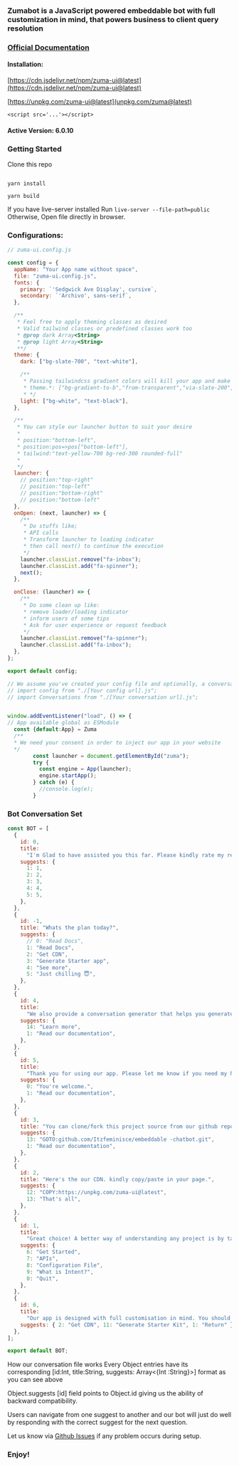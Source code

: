 ### Zumabot is a JavaScript powered embeddable bot with full customization in mind, that powers business to client query resolution

### [Official Documentation](https://zumabot.vercel.app)

#### Installation:


[https://cdn.jsdelivr.net/npm/zuma-ui@latest](https://cdn.jsdelivr.net/npm/zuma-ui@latest)

[https://unpkg.com/zuma-ui@latest](unpkg.com/zuma@latest)

`<script src='...'></script>`

#### Active Version: 6.0.10

### Getting Started 
Clone this repo
```git clone https://github.com/Itzfeminisce/embeddable-chatbot.git

yarn install

yarn build
```

If you have live-server installed
Run `live-server --file-path=public`
Otherwise, Open file directly in browser.


### Configurations:

```js
// zuma-ui.config.js

const config = {
  appName: "Your App name without space",
  file: "zuma-ui.config.js",
  fonts: {
    primary: `'Sedgwick Ave Display', cursive`,
    secondary: `'Archivo', sans-serif`,
  },

  /**
   * Feel free to apply theming classes as desired
   * Valid tailwind classes or predefined classes work too
   * @prop dark Array<String>
   * @prop light Array<String>
   **/
  theme: {
    dark: ["bg-slate-700", "text-white"],

    /**
     * Passing tailwindcss gradient colors will kill your app and make it slow as hell.
     * theme.*: ["bg-gradient-to-b","from-transparent","via-slate-200","to-slate-300", text-black"],
     * */
    light: ["bg-white", "text-black"],
  },

  /**
   * You can style our launcher button to suit your desire
   *
   * position:"bottom-left",
   * position:pos=>pos["bottom-left"],
   * tailwind:"text-yellow-700 bg-red-300 rounded-full"
   *
   */
  launcher: {
    // position:"top-right"
    // position:"top-left"
    // position:"bottom-right"
    // position:"bottom-left"
  },
  onOpen: (next, launcher) => {
    /**
     * Do stuffs like;
     * API calls
     * Transform launcher to loading indicator
     * then call next() to continue the execution
     */
    launcher.classList.remove("fa-inbox");
    launcher.classList.add("fa-spinner");
    next();
  },

  onClose: (launcher) => {
    /**
     * Do some clean up like:
     * remove loader/loading indicator
     * inform users of some tips
     * Ask for user experience or request feedback
     */
    launcher.classList.remove("fa-spinner");
    launcher.classList.add("fa-inbox");
  },
};

export default config;
```

```js
// We assume you've created your config file and optionally, a conversation setup to use by our bot. This files can be anywhere in your app. The location is completely up to you
// import config from "./[Your config url].js";
// import Conversations from "./[Your conversation url].js";


window.addEventListener("load", () => {
// App available global as ESModule
  const {default:App} = Zuma
  /**
  * We need your consent in order to inject our app in your website
  */
        const launcher = document.getElementById("zuma");
        try {
          const engine = App(launcher);
          engine.startApp();
        } catch (e) {
          //console.log(e);
        }

```

### Bot Conversation Set

```js
const BOT = [
  {
    id: 0,
    title:
      "I'm Glad to have assisted you this far. Please kindly rate my response. 1 means very unhelpful while 5 means extremely helpful.",
    suggests: {
      1: 1,
      2: 2,
      3: 3,
      4: 4,
      5: 5,
    },
  },
  {
    id: -1,
    title: "Whats the plan today?",
    suggests: {
      // 0: "Read Docs",
      1: "Read Docs",
      2: "Get CDN",
      3: "Generate Starter app",
      4: "See more",
      5: "Just chilling 😇",
    },
  },
  {
    id: 4,
    title:
      "We also provide a conversation generator that helps you generate how our bot respond to visitors questions just the way i talk to yoi now.",
    suggests: {
      14: "Learn more",
      1: "Read our documentation",
    },
  },
  {
    id: 5,
    title:
      "Thank you for using our app. Please let me know if you need my help.",
    suggests: {
      0: "You're welcome.",
      1: "Read our documentation",
    },
  },
  {
    id: 3,
    title: "You can clone/fork this project source from our github repo",
    suggests: {
      13: "GOTO:github.com/Itzfeminisce/embeddable -chatbot.git",
      1: "Read our documentation",
    },
  },
  {
    id: 2,
    title: "Here's the our CDN. kindly copy/paste in your page.",
    suggests: {
      12: "COPY:https://unpkg.com/zuma-ui@latest",
      13: "That's all",
    },
  },
  {
    id: 1,
    title:
      "Great choice! A better way of understanding any project is by taking a glance at the documentations. However, the choice is yours.",
    suggests: {
      6: "Get Started",
      7: "APIs",
      8: "Configuration File",
      9: "What is Intent?",
      0: "Quit",
    },
  },
  {
    id: 6,
    title:
      "Our app is designed with full customisation in mind. You should started by appending our CDN into your page and see the magic",
    suggests: { 2: "Get CDN", 11: "Generate Starter Kit", 1: "Return" },
  },
];

export default BOT;
```

How our conversation file works
Every Object entries have its corresponding [id:Int, title:String, suggests: Array<{Int :String}>] format as you can see above

Object.suggests [id] field points to Object.id giving us the ability of backward compatibility.

Users can navigate from one suggest to another and our bot will just do well by responding with the correct suggest for the next question.

Let us know via [Github Issues](https://github.com/Itzfeminisce/embeddable-chatbot#issues) if any problem occurs during setup.

### Enjoy!
